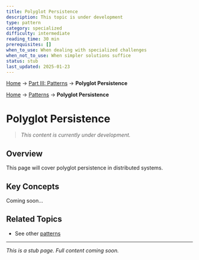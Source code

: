 ```yaml
---
title: Polyglot Persistence
description: This topic is under development
type: pattern
category: specialized
difficulty: intermediate
reading_time: 30 min
prerequisites: []
when_to_use: When dealing with specialized challenges
when_not_to_use: When simpler solutions suffice
status: stub
last_updated: 2025-01-23
---
```


<!-- Navigation -->
[Home](../introduction/index.md) → [Part III: Patterns](index.md) → **Polyglot Persistence**

<!-- Navigation -->
[Home](../introduction/index.md) → [Patterns](index.md) → **Polyglot Persistence**

# Polyglot Persistence

> *This content is currently under development.*

## Overview

This page will cover polyglot persistence in distributed systems.

## Key Concepts

Coming soon...

## Related Topics

- See other [patterns](index.md)

---

*This is a stub page. Full content coming soon.*